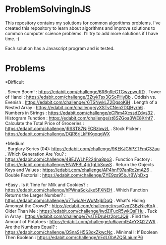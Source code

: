 # ProblemSolvingInJS 
This repository contains my solutions for common algorithms problems. I've created this repository to learn about algorithms and improve solutions to common computer science problems. I'll try to add more solutions if I have time. :)

Each solution has a Javascript program and is tested.

# Problems 
*Difficult 

. Seven Boom! : https://edabit.com/challenge/6R6gReGTGwzpwuffD 
. Tower of Hanoi : https://edabit.com/challenge/3ZtykTsx3GSoPHyBb
. Oddish vs. Evenish : https://edabit.com/challenge/r6TSNwkLZ2DgsoKiH 
. Length of a Nested Array : https://edabit.com/challenge/yXSTvCNen2DQHyrh6 
. Numbers in Strings : https://edabit.com/challenge/eCPim4XcssdZdvs32 
. Histogram Function : https://edabit.com/challenge/st8SZGoa3WE8Xrhf7 
. Calculate the Total Price of Groceries : https://edabit.com/challenge/jRSST87NjECBzbwzL 
. Stock Picker : https://edabit.com/challenge/DQR6rjLkFtKgoqgWX 

*Medium  
. Burglary Series (04): https://edabit.com/challenge/9KEKJG5PZTFmG3Zau 
. Which Generation Are You? : https://edabit.com/challenge/48EJWLhF224na8po3 
. Function Factory : https://edabit.com/challenge/ENWFBL4jbTgLbSqwS 
. Return the Objects Keys and Values : https://edabit.com/challenge/AP4hnF97anRc2mAZ6 
. Double Factorial : https://edabit.com/challenge/ZYE9zs95bJrBWpDxg 

*Easy 
. Is it Time for Milk and Cookies? : https://edabit.com/challenge/hPWnaSckJke5FXNEH 
. Which Function Returns the Larger Number? : https://edabit.com/challenge/o7TwicAHWuMkjbDqQ 
. What's Hiding Amongst the Crowd? : https://edabit.com/challenge/rvsvGvqZ3BzNieKqA 
. Older Than Me : https://edabit.com/challenge/iwdZiFucR5wkQsFHu 
. Tuck in Array : https://edabit.com/challenge/7ysTEDruHz2prcJQ9 
. Find the Amount of Potatoes : https://edabit.com/challenge/u6iaymtE4eYXQ2ZWR 
. Are the Numbers Equal? : https://edabit.com/challenge/QSnaSH5S3oxZkwcNc 
. Minimal I: If Boolean Then Boolean : https://edabit.com/challenge/nEdLGbAZQ5LaiumP6